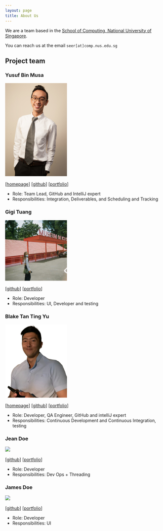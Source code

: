 ```yaml
---
layout: page
title: About Us
---
```


We are a team based in the [School of Computing, National University of Singapore](http://www.comp.nus.edu.sg).

You can reach us at the email `seer[at]comp.nus.edu.sg`

## Project team

### Yusuf Bin Musa

<img src="images/yusufaine.png" width="200px">

[[homepage](http://www.comp.nus.edu.sg/~damithch)]
[[github](https://github.com/yusufaine)]
[[portfolio](team/yusufaine.md)]

* Role: Team Lead, GitHub and IntelliJ expert
* Responsibilities: Integration, Deliverables, and Scheduling and Tracking 

### Gigi Tuang

<img src="images/gigituang.png" width="200px">

[[github](http://github.com/gigituang)]
[[portfolio](team/gigituang.md)]

* Role: Developer
* Responsibilities: UI, Developer and testing

### Blake Tan Ting Yu

<img src="images/blaketingyu.png" width="200px">

[[homepage](https://vigilant-hoover-ef8564.netlify.app/)]
[[github](https://github.com/blaketingyu)]
[[portfolio](team/blaketingyu.md)]


* Role: Developer, QA Engineer, GitHub and intelliJ expert
* Responsibilities: Continuous Development and Continuous Integration, testing

### Jean Doe

<img src="images/johndoe.png" width="200px">

[[github](http://github.com/johndoe)]
[[portfolio](team/johndoe.md)]

* Role: Developer
* Responsibilities: Dev Ops + Threading

### James Doe

<img src="images/johndoe.png" width="200px">

[[github](http://github.com/johndoe)]
[[portfolio](team/johndoe.md)]

* Role: Developer
* Responsibilities: UI
